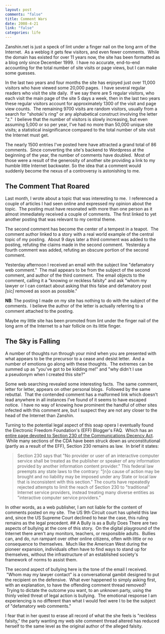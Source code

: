 ```yaml
--- 
layout: post
comments: "false"
title: Comment Wars
date: 2008-4-21
link: "false"
categories: life
---
```

Zanshin.net is just a speck of lint under a finger nail on the long arm of the Internet.  As a weblog it gets few visitors, and even fewer comments.  While the domain has existed for over 11 years now, the site has been formatted as a blog only since December 1999.  I have no accurate, end-to-end accounting for the total number of site visits or page views, but I can make some guesses. 

In the last two years and four months the site has enjoyed just over 11,000 visitors who have viewed some 20,000 pages.  I have several regular readers who visit the site daily.  If we say there are 5 regular visitors, who each visit the main page of the site 5 days a week, then in the last two years these regular visitors account for approximately 1300 of the visit and page view counts.  The remaining 9700 visits are random visitors, usually from a search for "shotski's ring" or any alphabetical construct involving the letter "z."  I believe that the number of visitors is slowly increasing, but even assuming 5,000 or so per year, I've had no more than 50,000 unique site visits; a statistical insignificance compared to the total number of site visit the Internet must get.

The nearly 1500 entries I've posted here have attracted a grand total of 86 comments.  Since converting the site's backend to Wordpress at the beginning of the year, the number of comments have doubled.  Most of those were a result of the generosity of another site providing a link to my humble little Internet backwater. So the idea that a comment would suddenly become the nexus of a controversy is astonishing to me.
## The Comment That Roared
Last month, I wrote about a topic that was interesting to me.  I referenced a couple of articles I had seen online and expressed my opinion about the topic.  The posting must have resonated with more than one person as it almost immediately received a couple of comments.  The first linked to yet another posting that was relevant to my central theme.

The second comment has become the center of a tempest in a teapot.  The comment author linked to a story with a real world example of the central topic of my posting.  About 9 days later a third comment was added to the posting, refuting the claims made in the second comment.  Yesterday a fourth comment was added, refuting an obscure portion of the second comment.

Yesterday afternoon I received an email with the subject line "defamatory web comment."  The mail appears to be from the subject of the second comment, and author of the third comment.  The email objects to the comment, calling it a "knowing or reckless falsity" and ask "whom my lawyer or I can contact about asking that this false and defamatory post <em>[sic]</em> removed as soon as possible."

<strong>NB</strong>: The posting I made on my site has nothing to do with the subject of the comments.  I believe the author of the letter is actually referring to a comment attached to the posting.

Maybe my little site has been promoted from lint under the finger nail of the long arm of the Internet to a hair follicle on its little finger.
## The Sky is Falling
A number of thoughts run through your mind when you are presented with what appears to be the precursor to a cease and desist letter.  And a number of emotions go along with these thoughts.  The extremes can be summed up as "you've got to be kidding me!" and "why didn't I use a pseudonym when I created this site?"

Some web searching revealed some interesting facts.  The same comment, letter for letter, appears on other personal blogs.  Followed by the same rebuttal.  That the contended comment has a malformed link which doesn't lead anywhere in all instances I've found of it seems to have escaped notice.  I have no way of knowing how prominent the handful of other sites infected with this comment are, but I suspect they are not any closer to the head of the Internet than Zanshin.

Turning to the potential legal aspect of this soap opera I eventually found the Electronic Freedom Foundation's (EFF) Blogger's FAQ.  Which has an <a title="Section 230 FAQ" href="http://w2.eff.org/bloggers/lg/faq-230.php">entire page devoted to Section 230 of the Communications Decency Act</a>.  While many sections of the CDA have been struck down as unconstitutional (partly as a result of the EFF), Section 230 remains as law.  In brief it states: 
<blockquote>Section 230 says that "No provider or user of an interactive computer service shall be treated as the publisher or speaker of any information provided by another information content provider." This federal law preempts any state laws to the contrary: "[n]o cause of action may be brought and no liability may be imposed under any State or local law that is inconsistent with this section." The courts have repeatedly rejected attempts to limit the reach of Section 230 to "traditional" Internet service providers, instead treating many diverse entities as "interactive computer service providers."</blockquote>
In other words, as a web publisher, I am not liable for the content of comments posted on my site.  The US 9th Circuit court has upheld this law and, since the US Supreme Court declined to hear the case, this ruling remains as the legal precedent.
## A Bully is as a Bully Does
There are two aspects of bullying at the core of this story.  On the digital playground of the Internet there aren't any monitors, teachers, or responsible adults.  Bullies can, and do, run rampant over other online citizens, often with little or no consequence to themselves.  Much like the American West during the pioneer expansion, individuals often have to find ways to stand up for themselves, without the infrastructure of an established society's framework of norms to assist them.

The second aspect of bullying here is the tone of the email I received.  "Whom may my lawyer contact" is a conversational gambit designed to put the recipient on the defensive.  What ever happened to simply asking first, with an explanation, to have the offending comment thread removed?  Trying to dictate the outcome you want, to an unknown party, using the thinly veiled threat of legal action is bullying.  The emotional response I am experiencing is no different than what I would feel were I to be the subject of "defamatory web comments."

I fear that in her quest to erase all record of what the she feels is "reckless falsity," the party wanting my web site comment thread altered has reduced herself to the same level as the original author of the alleged falsity.

